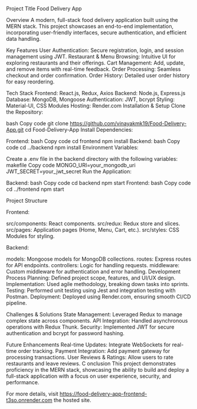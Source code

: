 Project Title
Food Delivery App

Overview
A modern, full-stack food delivery application built using the MERN stack. This project showcases an end-to-end implementation, incorporating user-friendly interfaces, secure authentication, and efficient data handling.

Key Features
User Authentication: Secure registration, login, and session management using JWT.
Restaurant & Menu Browsing: Intuitive UI for exploring restaurants and their offerings.
Cart Management: Add, update, and remove items with real-time feedback.
Order Processing: Seamless checkout and order confirmation.
Order History: Detailed user order history for easy reordering.

Tech Stack
Frontend: React.js, Redux, Axios
Backend: Node.js, Express.js
Database: MongoDB, Mongoose
Authentication: JWT, bcrypt
Styling: Material-UI, CSS Modules
Hosting: Render.com
Installation & Setup
Clone the Repository:

bash
Copy code
git clone https://github.com/vinayakmk19/Food-Delivery-App.git
cd Food-Delivery-App
Install Dependencies:

Frontend:
bash
Copy code
cd frontend
npm install
Backend:
bash
Copy code
cd ../backend
npm install
Environment Variables:

Create a .env file in the backend directory with the following variables:
makefile
Copy code
MONGO_URI=your_mongodb_uri
JWT_SECRET=your_jwt_secret
Run the Application:

Backend:
bash
Copy code
cd backend
npm start
Frontend:
bash
Copy code
cd ../frontend
npm start

Project Structure

Frontend:

src/components: React components.
src/redux: Redux store and slices.
src/pages: Application pages (Home, Menu, Cart, etc.).
src/styles: CSS Modules for styling.

Backend:

models: Mongoose models for MongoDB collections.
routes: Express routes for API endpoints.
controllers: Logic for handling requests.
middleware: Custom middleware for authentication and error handling.
Development Process
Planning: Defined project scope, features, and UI/UX design.
Implementation: Used agile methodology, breaking down tasks into sprints.
Testing: Performed unit testing using Jest and integration testing with Postman.
Deployment: Deployed using Render.com, ensuring smooth CI/CD pipeline.

Challenges & Solutions
State Management: Leveraged Redux to manage complex state across components.
API Integration: Handled asynchronous operations with Redux Thunk.
Security: Implemented JWT for secure authentication and bcrypt for password hashing.

Future Enhancements
Real-time Updates: Integrate WebSockets for real-time order tracking.
Payment Integration: Add payment gateway for processing transactions.
User Reviews & Ratings: Allow users to rate restaurants and leave reviews.
C
onclusion
This project demonstrates proficiency in the MERN stack, showcasing the ability to build and deploy a full-stack application with a focus on user experience, security, and performance.

For more details, visit https://food-delivery-app-frontend-t3so.onrender.com the hosted site.






